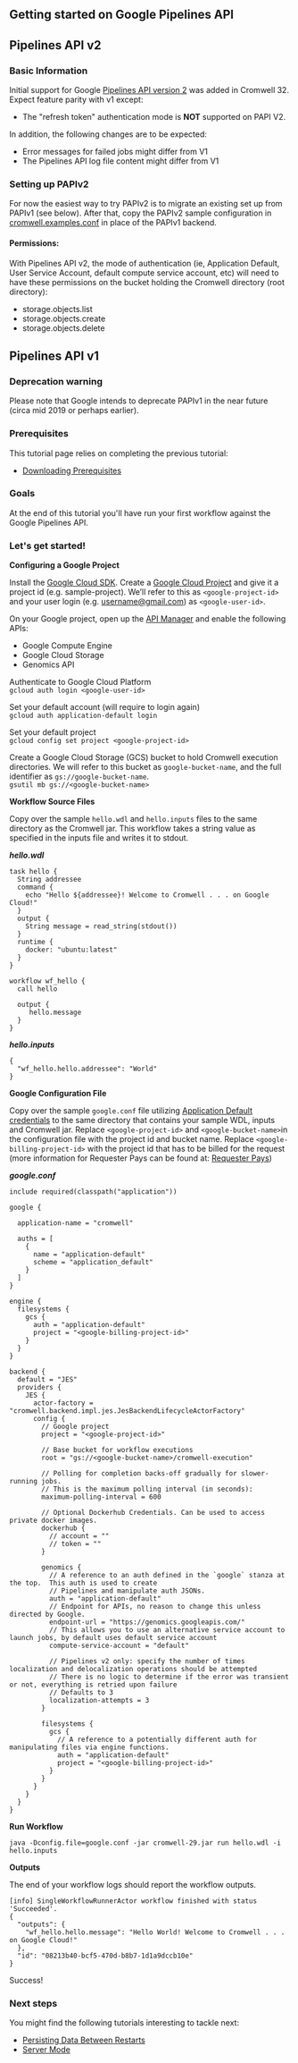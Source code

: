 ## Getting started on Google Pipelines API

## Pipelines API v2

### Basic Information

Initial support for Google [Pipelines API version 2](https://cloud.google.com/genomics/reference/rest/) was added in Cromwell 32.
Expect feature parity with v1 except:

* The "refresh token" authentication mode is **NOT** supported on PAPI V2.

In addition, the following changes are to be expected:

* Error messages for failed jobs might differ from V1
* The Pipelines API log file content might differ from V1

### Setting up PAPIv2

For now the easiest way to try PAPIv2 is to migrate an existing set up from PAPIv1 (see below). After that, copy the PAPIv2 sample configuration in [cromwell.examples.conf](https://github.com/broadinstitute/cromwell/blob/develop/cromwell.examples.conf) in place of the PAPIv1 backend.

#### Permissions:

With Pipelines API v2, the mode of authentication (ie, Application Default, User Service Account, default compute service account, etc) will need to have these permissions on the bucket holding the Cromwell directory (root directory):

* storage.objects.list
* storage.objects.create
* storage.objects.delete

## Pipelines API v1

### Deprecation warning

Please note that Google intends to deprecate PAPIv1 in the near future (circa mid 2019 or perhaps earlier). 

### Prerequisites

This tutorial page relies on completing the previous tutorial:

* [Downloading Prerequisites](FiveMinuteIntro.md)

### Goals

At the end of this tutorial you'll have run your first workflow against the Google Pipelines API.

### Let's get started!


**Configuring a Google Project**

Install the <a href="https://cloud.google.com/sdk/downloads" target="_blank">Google Cloud SDK</a>. 
Create a <a href="https://cloud.google.com/resource-manager/docs/creating-managing-projects" target="_blank">Google Cloud Project</a> and give it a project id (e.g. sample-project).  We’ll refer to this as `<google-project-id>` and your user login (e.g. username@gmail.com) as `<google-user-id>`.  

On your Google project, open up the <a href="https://console.developers.google.com/apis/library" target="_blank">API Manager</a> and enable the following APIs:
        
* Google Compute Engine
* Google Cloud Storage
* Genomics API

Authenticate to Google Cloud Platform  
`gcloud auth login <google-user-id>`

Set your default account (will require to login again)  
`gcloud auth application-default login`

Set your default project  
`gcloud config set project <google-project-id>`

Create a Google Cloud Storage (GCS) bucket to hold Cromwell execution directories.
We will refer to this bucket as `google-bucket-name`, and the full identifier as `gs://google-bucket-name`.  
`gsutil mb gs://<google-bucket-name>`  


**Workflow Source Files**

Copy over the sample `hello.wdl` and `hello.inputs` files to the same directory as the Cromwell jar. 
This workflow takes a string value as specified in the inputs file and writes it to stdout. 


***hello.wdl***
```
task hello {
  String addressee  
  command {
    echo "Hello ${addressee}! Welcome to Cromwell . . . on Google Cloud!"  
  }
  output {
    String message = read_string(stdout())
  }
  runtime {
    docker: "ubuntu:latest"
  }
}

workflow wf_hello {
  call hello

  output {
     hello.message
  }
}
```

***hello.inputs***
```
{
  "wf_hello.hello.addressee": "World"
}
```

**Google Configuration File**

Copy over the sample `google.conf` file utilizing <a href="https://developers.google.com/identity/protocols/application-default-credentials" target="_blank">Application Default credentials</a> to the same directory that contains your sample WDL, inputs and Cromwell jar.
Replace `<google-project-id>` and `<google-bucket-name>`in the configuration file with the project id and bucket name. Replace `<google-billing-project-id>` with the project id that has to be billed for the request (more information for Requester Pays can be found at:
<a href="https://cloud.google.com/storage/docs/requester-pays" target="_blank">Requester Pays</a>)

***google.conf***
```
include required(classpath("application"))

google {

  application-name = "cromwell"

  auths = [
    {
      name = "application-default"
      scheme = "application_default"
    }
  ]
}

engine {
  filesystems {
    gcs {
      auth = "application-default"
      project = "<google-billing-project-id>"
    }
  }
}

backend {
  default = "JES"
  providers {
    JES {
      actor-factory = "cromwell.backend.impl.jes.JesBackendLifecycleActorFactory"
      config {
        // Google project
        project = "<google-project-id>"

        // Base bucket for workflow executions
        root = "gs://<google-bucket-name>/cromwell-execution"

        // Polling for completion backs-off gradually for slower-running jobs.
        // This is the maximum polling interval (in seconds):
        maximum-polling-interval = 600

        // Optional Dockerhub Credentials. Can be used to access private docker images.
        dockerhub {
          // account = ""
          // token = ""
        }

        genomics {
          // A reference to an auth defined in the `google` stanza at the top.  This auth is used to create
          // Pipelines and manipulate auth JSONs.
          auth = "application-default"
          // Endpoint for APIs, no reason to change this unless directed by Google.
          endpoint-url = "https://genomics.googleapis.com/"
          // This allows you to use an alternative service account to launch jobs, by default uses default service account
          compute-service-account = "default"

          // Pipelines v2 only: specify the number of times localization and delocalization operations should be attempted
          // There is no logic to determine if the error was transient or not, everything is retried upon failure
          // Defaults to 3
          localization-attempts = 3
        }

        filesystems {
          gcs {
            // A reference to a potentially different auth for manipulating files via engine functions.
            auth = "application-default"
            project = "<google-billing-project-id>"
          }
        }
      }
    }
  }
}
```

**Run Workflow**

`java -Dconfig.file=google.conf -jar cromwell-29.jar run hello.wdl -i hello.inputs`

**Outputs**

The end of your workflow logs should report the workflow outputs.  

```
[info] SingleWorkflowRunnerActor workflow finished with status 'Succeeded'.
{
  "outputs": {
    "wf_hello.hello.message": "Hello World! Welcome to Cromwell . . . on Google Cloud!"
  },
  "id": "08213b40-bcf5-470d-b8b7-1d1a9dccb10e"
}
```

Success!  

### Next steps

You might find the following tutorials interesting to tackle next:

* [Persisting Data Between Restarts](PersistentServer)
* [Server Mode](ServerMode.md)
